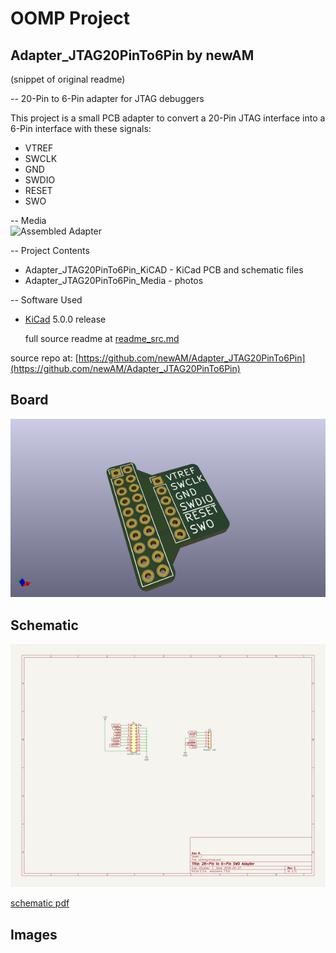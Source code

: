 # OOMP Project  
## Adapter_JTAG20PinTo6Pin  by newAM  
  
(snippet of original readme)  
  
-- 20-Pin to 6-Pin adapter for JTAG debuggers  
  
This project is a small PCB adapter to convert a 20-Pin JTAG interface into a 6-Pin interface with these signals:  
* VTREF  
* SWCLK  
* GND  
* SWDIO  
* RESET  
* SWO  
  
-- Media  
![Assembled Adapter](Adapter_JTAG20PinTo6Pin_Media/Adapter_JTAG20PinTo6Pin_Assembled.JPG?raw=true)  
  
-- Project Contents  
-  Adapter_JTAG20PinTo6Pin_KiCAD - KiCad PCB and schematic files  
-  Adapter_JTAG20PinTo6Pin_Media - photos  
  
-- Software Used  
- [KiCad](http://kicad-pcb.org/) 5.0.0 release  
  
  full source readme at [readme_src.md](readme_src.md)  
  
source repo at: [https://github.com/newAM/Adapter_JTAG20PinTo6Pin](https://github.com/newAM/Adapter_JTAG20PinTo6Pin)  
## Board  
  
[![working_3d.png](working_3d_600.png)](working_3d.png)  
## Schematic  
  
[![working_schematic.png](working_schematic_600.png)](working_schematic.png)  
  
[schematic pdf](working_schematic.pdf)  
## Images  
